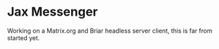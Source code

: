 Jax Messenger
==============================

Working on a Matrix.org and Briar headless server client, this is far from started yet.
